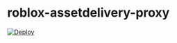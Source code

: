 # roblox-assetdelivery-proxy
[![Deploy](https://button.deta.dev/1/svg)](https://go.deta.dev/deploy?repo=https://github.com/megakookie/roblox-assetdelivery-proxy)
